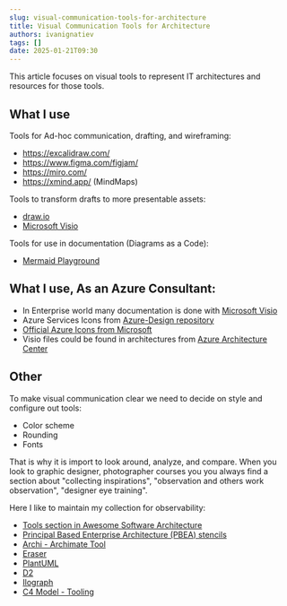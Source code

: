 ```yaml
---
slug: visual-communication-tools-for-architecture
title: Visual Communication Tools for Architecture 
authors: ivanignatiev
tags: []
date: 2025-01-21T09:30
---
```

This article focuses on visual tools to represent IT architectures and resources for those tools.

## What I use

Tools for Ad-hoc communication, drafting, and wireframing:

- https://excalidraw.com/
- https://www.figma.com/figjam/
- https://miro.com/
- https://xmind.app/ (MindMaps)

Tools to transform drafts to more presentable assets:

- [draw.io](https://draw.io)
- [Microsoft Visio](https://www.microsoft.com/microsoft-365/visio/flowchart-software)

Tools for use in documentation (Diagrams as a Code):

- [Mermaid Playground](https://www.mermaidchart.com/play)

## What I use, As an Azure Consultant:

- In Enterprise world many documentation is done with [Microsoft Visio](https://www.microsoft.com/microsoft-365/visio/flowchart-software)
- Azure Services Icons from [Azure-Design repository](https://github.com/David-Summers/Azure-Design)
- [Official Azure Icons from Microsoft](https://learn.microsoft.com/en-us/azure/architecture/icons/)  
- Visio files could be found in architectures from [Azure Architecture Center](https://learn.microsoft.com/en-us/azure/architecture/browse/)

## Other

To make visual communication clear we need to decide on style and configure out tools:

- Color scheme
- Rounding
- Fonts

That is why it is import to look around, analyze, and compare. When you look to graphic designer, photographer courses you you always find a section about "collecting inspirations", "observation and others work observation", "designer eye training".

Here I like to maintain my collection for observability:

- [Tools section in Awesome Software Architecture](https://github.com/simskij/awesome-software-architecture?tab=readme-ov-file#tools)
- [Principal Based Enterprise Architecture (PBEA) stencils](https://pbea.iankoenig.com/visio.php)
- [Archi - Archimate Tool](https://www.archimatetool.com/)
- [Eraser](https://www.eraser.io/)
- [PlantUML](https://plantuml.com/)
- [D2](https://d2lang.com/)
- [Ilograph](https://www.ilograph.com/)
- [C4 Model - Tooling](https://c4model.com/tooling)
